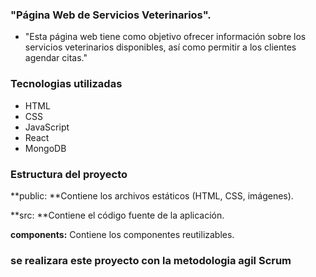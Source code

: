  ### "Página Web de Servicios Veterinarios".

- "Esta página web tiene como objetivo ofrecer información sobre los servicios veterinarios disponibles, así como permitir a los clientes agendar citas."


### Tecnologias utilizadas

- HTML
- CSS
- JavaScript
- React 
- MongoDB 


### Estructura del proyecto

**public: **Contiene los archivos estáticos (HTML, CSS, imágenes).

**src: **Contiene el código fuente de la aplicación.

**components:** Contiene los componentes reutilizables.
###  se realizara este proyecto con la metodologia agil Scrum


